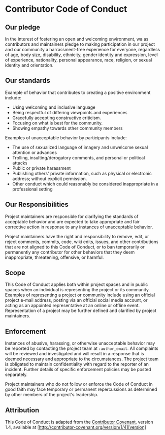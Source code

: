 # Contributor Code of Conduct 

## Our pledge 

In the interest of fostering an open and welcoming environment, wa as contributors
and maintainers pledge to making participation in our project and our community 
a harrassment-free experience for everyone, regardless of age, body size, disability, 
ethnicity, gender identity and expression, level of experience, nationality, 
personal appearance, race, religion, or sexual identity and orientation. 

## Our standards 

Example of behavior that contributes to creating a positive environment include: 

- Using welcoming and inclusive language
- Being respectful of differing viewpoints and experiences
- Gracefully accepting constructive criticism. 
- Focusing on what is best for the community. 
- Showing empathy towards other community members

Examples of unacceptable behavior by participants include: 

- The use of sexualized language of imagery and unwelcome sexual attention or advances
- Trolling, insulting/derogatory comments, and personal or political attacks
- Public or private harassment
- Publishing others' private information, such as physical or electronic address; without explicit permission. 
- Other conduct which could reasonably be considered inappropriate in a professional setting

## Our Responsibilities

Project maintainers are responsible for clarifying the standards of acceptable
behavior and are expected to take appropriate and fair corrective action in
response to any instances of unacceptable behavior.

Project maintainers have the right and responsibility to remove, edit, or
reject comments, commits, code, wiki edits, issues, and other contributions
that are not aligned to this Code of Conduct, or to ban temporarily or
permanently any contributor for other behaviors that they deem inappropriate,
threatening, offensive, or harmful.

## Scope

This Code of Conduct applies both within project spaces and in public spaces
when an individual is representing the project or its community. Examples of
representing a project or community include using an official project e-mail
address, posting via an official social media account, or acting as an appointed
representative at an online or offline event. Representation of a project may be
further defined and clarified by project maintainers.

## Enforcement

Instances of abusive, harassing, or otherwise unacceptable behavior may be
reported by contacting the project team at `:author_email`. All
complaints will be reviewed and investigated and will result in a response that
is deemed necessary and appropriate to the circumstances. The project team is
obligated to maintain confidentiality with regard to the reporter of an incident.
Further details of specific enforcement policies may be posted separately.

Project maintainers who do not follow or enforce the Code of Conduct in good
faith may face temporary or permanent repercussions as determined by other
members of the project's leadership.

## Attribution

This Code of Conduct is adapted from the [Contributor Covenant][homepage], version 1.4,
available at [http://contributor-covenant.org/version/1/4][version]

[homepage]: http://contributor-covenant.org
[version]: http://contributor-covenant.org/version/1/4/


